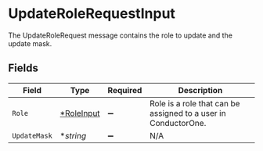 # UpdateRoleRequestInput

 The UpdateRoleRequest message contains the role to update and the update mask.



## Fields

| Field                                                            | Type                                                             | Required                                                         | Description                                                      |
| ---------------------------------------------------------------- | ---------------------------------------------------------------- | ---------------------------------------------------------------- | ---------------------------------------------------------------- |
| `Role`                                                           | [*RoleInput](../../models/shared/roleinput.md)                   | :heavy_minus_sign:                                               |  Role is a role that can be assigned to a user in ConductorOne.<br/> |
| `UpdateMask`                                                     | **string*                                                        | :heavy_minus_sign:                                               | N/A                                                              |